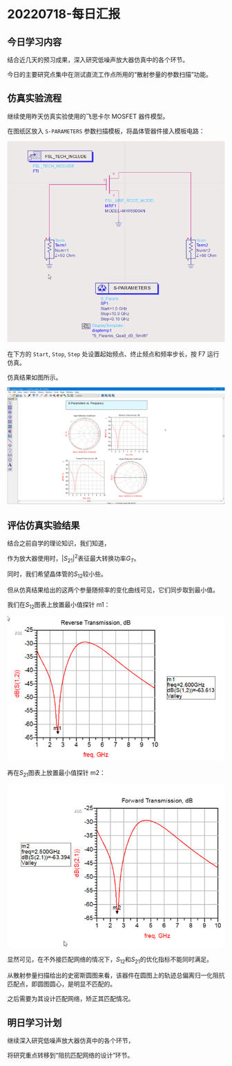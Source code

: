 # 20220718-每日汇报

## 今日学习内容

结合近几天的预习成果，深入研究低噪声放大器仿真中的各个环节。

今日的主要研究点集中在测试直流工作点所用的“散射参量的参数扫描”功能。

## 仿真实验流程

继续使用昨天仿真实验使用的飞思卡尔 MOSFET 器件模型。

在图纸区放入 `S-PARAMETERS` 参数扫描模板，将晶体管器件接入模板电路：

![](images/2022-07-18-23-01-10.png)

在下方的 `Start`, `Stop`, `Step` 处设置起始频点、终止频点和频率步长，按 F7 运行仿真。

仿真结果如图所示。

![](images/2022-07-18-23-02-39.png)

## 评估仿真实验结果

结合之前自学的理论知识，我们知道，

作为放大器使用时，$|S_{21}|^2$表征最大转换功率$G_T$。

同时，我们希望晶体管的$S_{12}$较小些。

但从仿真结果给出的这两个参量随频率的变化曲线可见，它们同步取到最小值。

我们在$S_{12}$图表上放置最小值探针 m1：

![](images/2022-07-18-23-08-35.png)

再在$S_{21}$图表上放置最小值探针 m2：

![](images/2022-07-18-23-09-31.png)

显然可见，在不外接匹配网络的情况下，$S_{12}$和$S_{21}$的优化指标不能同时满足。

从散射参量扫描给出的史密斯圆图来看，该器件在圆图上的轨迹总偏离归一化阻抗匹配点，即圆图圆心，是明显不匹配的。

之后需要为其设计匹配网络，矫正其匹配情况。

## 明日学习计划

继续深入研究低噪声放大器仿真中的各个环节，

将研究重点转移到“阻抗匹配网络的设计”环节。
